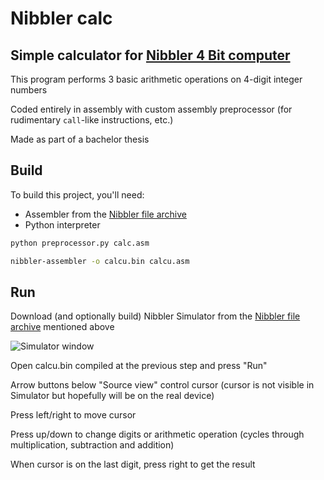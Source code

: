 # Nibbler calc

## Simple calculator for [Nibbler 4 Bit computer](https://www.bigmessowires.com/nibbler/)

This program performs 3 basic arithmetic operations on 4-digit integer numbers

Coded entirely in assembly with custom assembly preprocessor (for rudimentary `call`-like instructions, etc.)

Made as part of a bachelor thesis

## Build

To build this project, you'll need:
* Assembler from the [Nibbler file archive](https://www.bigmessowires.com/nibbler.zip)
* Python interpreter

```bash
python preprocessor.py calc.asm

nibbler-assembler -o calcu.bin calcu.asm
```

## Run

Download (and optionally build) Nibbler Simulator from the [Nibbler file archive](https://www.bigmessowires.com/nibbler.zip) mentioned above

![Simulator window](https://user-images.githubusercontent.com/2512758/230735895-63ddf64c-fb67-4403-9b86-165001e575dd.png)


Open calcu.bin compiled at the previous step and press "Run"

Arrow buttons below "Source view" control cursor (cursor is not visible in Simulator but hopefully will be on the real device)

Press left/right to move cursor

Press up/down to change digits or arithmetic operation (cycles through multiplication, subtraction and addition)

When cursor is on the last digit, press right to get the result

